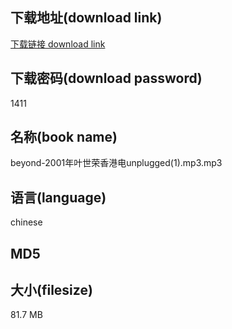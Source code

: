 ## 下载地址(download link)
[下载链接 download link](https://voluble-croquembouche-d321dc.netlify.app/?s=beyond-2001%E5%B9%B4%E5%8F%B6%E4%B8%96%E8%8D%A3%E9%A6%99%E6%B8%AF%E7%94%B5unplugged%281%29.mp3)

## 下载密码(download password)
1411

## 名称(book name)
beyond-2001年叶世荣香港电unplugged(1).mp3.mp3

## 语言(language)
chinese

## MD5


## 大小(filesize)
81.7 MB
